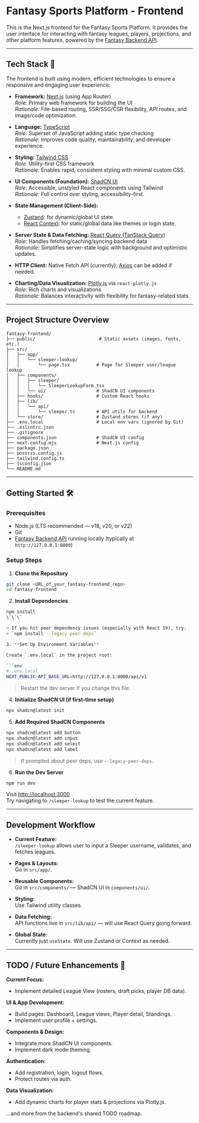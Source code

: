 
# Fantasy Sports Platform - Frontend

This is the Next.js frontend for the Fantasy Sports Platform. It provides the user interface for interacting with fantasy leagues, players, projections, and other platform features, powered by the [Fantasy Backend API](#).

---

## Tech Stack 🚀

The frontend is built using modern, efficient technologies to ensure a responsive and engaging user experience:

- **Framework:** [Next.js](https://nextjs.org/) (using App Router)  
  *Role:* Primary web framework for building the UI  
  *Rationale:* File-based routing, SSR/SSG/CSR flexibility, API routes, and image/code optimization.

- **Language:** [TypeScript](https://www.typescriptlang.org/)  
  *Role:* Superset of JavaScript adding static type checking  
  *Rationale:* Improves code quality, maintainability, and developer experience.

- **Styling:** [Tailwind CSS](https://tailwindcss.com/)  
  *Role:* Utility-first CSS framework  
  *Rationale:* Enables rapid, consistent styling with minimal custom CSS.

- **UI Components (Foundation):** [ShadCN UI](https://ui.shadcn.com/)  
  *Role:* Accessible, unstyled React components using Tailwind  
  *Rationale:* Full control over styling, accessibility-first.

- **State Management (Client-Side):**
  - [Zustand](https://zustand-demo.pmnd.rs/): for dynamic/global UI state.
  - [React Context](https://react.dev/learn/passing-data-deeply-with-context): for static/global data like themes or login state.

- **Server State & Data Fetching:** [React Query (TanStack Query)](https://tanstack.com/query/latest)  
  *Role:* Handles fetching/caching/syncing backend data  
  *Rationale:* Simplifies server-state logic with background and optimistic updates.

- **HTTP Client:** Native Fetch API (currently), [Axios](https://axios-http.com/) can be added if needed.

- **Charting/Data Visualization:** [Plotly.js](https://plotly.com/javascript/) via `react-plotly.js`  
  *Role:* Rich charts and visualizations  
  *Rationale:* Balances interactivity with flexibility for fantasy-related stats.

---

## Project Structure Overview

```text
fantasy-frontend/
├── public/                        # Static assets (images, fonts, etc.)
├── src/
│   ├── app/
│   │   └── sleeper-lookup/
│   │       └── page.tsx          # Page for Sleeper user/league lookup
│   ├── components/
│   │   ├── sleeper/
│   │   │   └── SleeperLookupForm.tsx
│   │   └── ui/                   # ShadCN UI components
│   ├── hooks/                    # Custom React hooks
│   ├── lib/
│   │   └── api/
│   │       └── sleeper.ts        # API utils for backend
│   └── store/                    # Zustand stores (if any)
├── .env.local                    # Local env vars (ignored by Git)
├── .eslintrc.json
├── .gitignore
├── components.json               # ShadCN UI config
├── next.config.mjs               # Next.js config
├── package.json
├── postcss.config.js
├── tailwind.config.ts
├── tsconfig.json
└── README.md
```

---

## Getting Started 🛠️

### Prerequisites

- Node.js (LTS recommended — v18, v20, or v22)
- Git
- [Fantasy Backend API](#) running locally (typically at `http://127.0.0.1:8000`)

### Setup Steps

1. **Clone the Repository**

```bash
git clone <URL_of_your_fantasy-frontend_repo>
cd fantasy-frontend
```

2. **Install Dependencies**

```bash
npm install
\`\`\`

> If you hit peer dependency issues (especially with React 19), try:  
> `npm install --legacy-peer-deps`

3. **Set Up Environment Variables**

Create `.env.local` in the project root:

```env
# .env.local
NEXT_PUBLIC_API_BASE_URL=http://127.0.0.1:8000/api/v1
```

> Restart the dev server if you change this file.

4. **Initialize ShadCN UI (if first-time setup)**

```bash
npx shadcn@latest init
```

5. **Add Required ShadCN Components**

```bash
npx shadcn@latest add button
npx shadcn@latest add input
npx shadcn@latest add select
npx shadcn@latest add label
```

> If prompted about peer deps, use `--legacy-peer-deps`.

6. **Run the Dev Server**

```bash
npm run dev
```

Visit [http://localhost:3000](http://localhost:3000)  
Try navigating to `/sleeper-lookup` to test the current feature.

---

## Development Workflow

- **Current Feature:**  
  `/sleeper-lookup` allows user to input a Sleeper username, validates, and fetches leagues.

- **Pages & Layouts:**  
  Go in `src/app/`.

- **Reusable Components:**  
  Go in `src/components/` — ShadCN UI in `components/ui/`.

- **Styling:**  
  Use Tailwind utility classes.

- **Data Fetching:**  
  API functions live in `src/lib/api/` — will use React Query going forward.

- **Global State:**  
  Currently just `useState`. Will use Zustand or Context as needed.

---

## TODO / Future Enhancements 📝

**Current Focus:**

- Implement detailed League View (rosters, draft picks, player DB data).

**UI & App Development:**

- Build pages: Dashboard, League views, Player detail, Standings.
- Implement user profile + settings.

**Components & Design:**

- Integrate more ShadCN UI components.
- Implement dark mode theming.

**Authentication:**

- Add registration, login, logout flows.
- Protect routes via auth.

**Data Visualization:**

- Add dynamic charts for player stats & projections via Plotly.js.

…and more from the backend's shared TODO roadmap.
```
